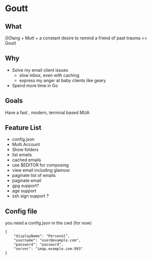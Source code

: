 # Goutt

## What
*GO*lang + M*utt* + a constant desire to remind a friend of past trauma == Goutt 

## Why 
* Solve my email client issues
  * slow inbox, even with caching 
  * express my anger at baby clients like geary 
* Spend more time in Go 

## Goals 
Have a fast , modern, terminal based MUA 

## Feature List 
* config.json 
* Multi Account 
* Show folders 
* list emails 
* cached emails 
* use $EDITOR for composing 
* view email including glamour 
* paginate list of emails 
* paginate email 
* gpg support?
* age support 
* ssh sign support ?

## Config file 
you need a config.json in the cwd (for now)
```
{
    "displayName": "Personal",
    "username": "user@example.com",
    "password": "password",
    "server": "imap.example.com:993"
}
```
